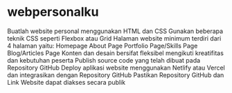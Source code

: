 # webpersonalku
Buatlah website personal menggunakan HTML dan CSS
Gunakan beberapa teknik CSS seperti Flexbox atau Grid
Halaman website minimum terdiri dari 4 halaman yaitu:
Homepage
About Page
Portfolio Page/Skills Page
Blog/Articles Page
Konten dan desain bersifat fleksibel mengikuti kreatifitas dan kebutuhan peserta
Publish source code yang telah dibuat pada Repository GitHub
Deploy aplikasi website menggunakan Netlify atau Vercel dan integrasikan dengan Repository GitHub
Pastikan Repository GitHub dan Link Website dapat diakses secara publik
